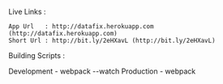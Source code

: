 
Live Links :

    App Url   : http://datafix.herokuapp.com  (http://datafix.herokuapp.com)
    Short Url : http://bit.ly/2eHXavL (http://bit.ly/2eHXavL)


Building Scripts :

  Development - webpack --watch
  Production  - webpack
